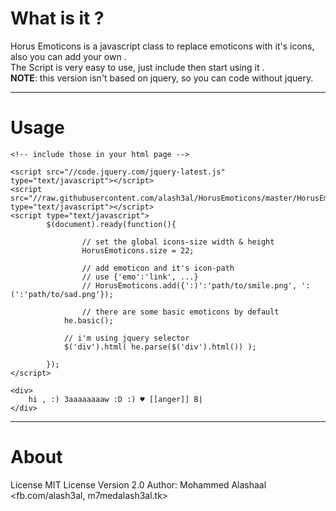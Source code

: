 What is it ?
==============

Horus Emoticons is a javascript class to replace emoticons with it's icons, also you can add your own .  
The Script is very easy to use, just include then start using it .  
**NOTE**: this version isn't based on jquery, so you can code without jquery. 

***


Usage
========

```
<!-- include those in your html page -->

<script src="//code.jquery.com/jquery-latest.js" type="text/javascript"></script>
<script src="//raw.githubusercontent.com/alash3al/HorusEmoticons/master/HorusEmoticons.js" type="text/javascript"></script>
<script type="text/javascript">
        $(document).ready(function(){
            
                // set the global icons-size width & height
                HorusEmoticons.size = 22;
        
                // add emoticon and it's icon-path
                // use {'emo':'link', ...}
                // HorusEmoticons.add({':)':'path/to/smile.png', ':(':'path/to/sad.png'});
          
                // there are some basic emoticons by default
        	he.basic();
	        
	        // i'm using jquery selector
	        $('div').html( he.parse($('div').html()) );
          
        });
</script>

<div>
	hi , :) 3aaaaaaaaw :D :) ♥ [[anger]] B|
</div>

```

***

About
=======

License MIT License
Version 2.0
Author: Mohammed Alashaal <fb.com/alash3al, m7medalash3al.tk>
